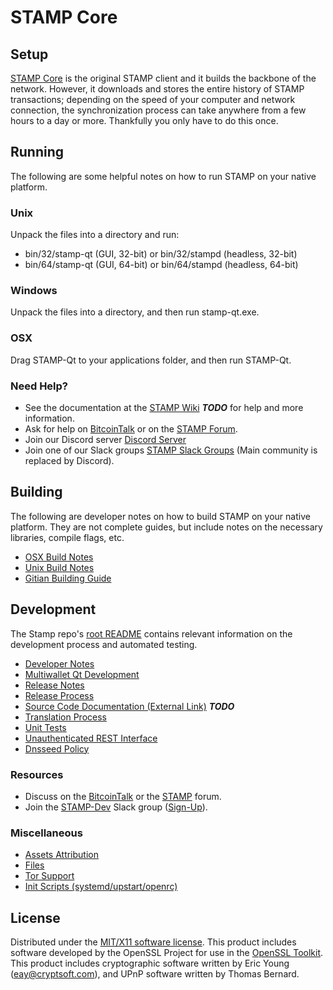 STAMP Core
=====================

Setup
---------------------
[STAMP Core](http://stampcoin.club/wallet) is the original STAMP client and it builds the backbone of the network. However, it downloads and stores the entire history of STAMP transactions; depending on the speed of your computer and network connection, the synchronization process can take anywhere from a few hours to a day or more. Thankfully you only have to do this once.

Running
---------------------
The following are some helpful notes on how to run STAMP on your native platform.

### Unix

Unpack the files into a directory and run:

- bin/32/stamp-qt (GUI, 32-bit) or bin/32/stampd (headless, 32-bit)
- bin/64/stamp-qt (GUI, 64-bit) or bin/64/stampd (headless, 64-bit)

### Windows

Unpack the files into a directory, and then run stamp-qt.exe.

### OSX

Drag STAMP-Qt to your applications folder, and then run STAMP-Qt.

### Need Help?

* See the documentation at the [STAMP Wiki](https://en.bitcoin.it/wiki/Main_Page) ***TODO***
for help and more information.
* Ask for help on [BitcoinTalk](https://bitcointalk.org/index.php?topic=1262920.0) or on the [STAMP Forum](http://forum.stampcoin.club/).
* Join our Discord server [Discord Server](https://discord.stampcoin.club)
* Join one of our Slack groups [STAMP Slack Groups](https://stampcoin.club/slack-logins/) (Main community is replaced by Discord).

Building
---------------------
The following are developer notes on how to build STAMP on your native platform. They are not complete guides, but include notes on the necessary libraries, compile flags, etc.

- [OSX Build Notes](build-osx.md)
- [Unix Build Notes](build-unix.md)
- [Gitian Building Guide](gitian-building.md)

Development
---------------------
The Stamp repo's [root README](https://github.com/zSAM-Project/stamp/blob/master/README.md) contains relevant information on the development process and automated testing.

- [Developer Notes](developer-notes.md)
- [Multiwallet Qt Development](multiwallet-qt.md)
- [Release Notes](release-notes.md)
- [Release Process](release-process.md)
- [Source Code Documentation (External Link)](https://dev.visucore.com/bitcoin/doxygen/) ***TODO***
- [Translation Process](translation_process.md)
- [Unit Tests](unit-tests.md)
- [Unauthenticated REST Interface](REST-interface.md)
- [Dnsseed Policy](dnsseed-policy.md)

### Resources

* Discuss on the [BitcoinTalk](https://bitcointalk.org/index.php?topic=1262920.0) or the [STAMP](http://forum.stampcoin.club/) forum.
* Join the [STAMP-Dev](https://stamp-dev.slack.com/) Slack group ([Sign-Up](https://stamp-dev.herokuapp.com/)).

### Miscellaneous
- [Assets Attribution](assets-attribution.md)
- [Files](files.md)
- [Tor Support](tor.md)
- [Init Scripts (systemd/upstart/openrc)](init.md)

License
---------------------
Distributed under the [MIT/X11 software license](http://www.opensource.org/licenses/mit-license.php).
This product includes software developed by the OpenSSL Project for use in the [OpenSSL Toolkit](https://www.openssl.org/). This product includes
cryptographic software written by Eric Young ([eay@cryptsoft.com](mailto:eay@cryptsoft.com)), and UPnP software written by Thomas Bernard.
